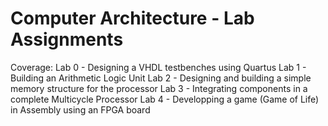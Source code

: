 # Computer Architecture - Lab Assignments

Coverage:
Lab 0 - Designing a VHDL testbenches using Quartus
Lab 1 - Building an Arithmetic Logic Unit
Lab 2 - Designing and building a simple memory structure for the processor
Lab 3 - Integrating components in a complete Multicycle Processor
Lab 4 - Developping a game (Game of Life) in Assembly using an FPGA board
